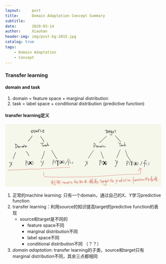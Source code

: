 ```yaml
---
layout:     post
title:      Domain Adaptation Concept Summary
subtitle:   
date:       2020-03-14
author:     Xiaohan
header-img: img/post-bg-2015.jpg
catalog: true
tags:
    - Domain Adaptation
    - Concept
---
```


### Transfer learning
#### domain and task
1. domain = feature space + marginal distribution
2. task = label space + conditional distribution (predictive function)

#### transfer learning定义
![-w914](/img/15842471547628.jpg)
1. 正常的machine learning: 只有一个domain，通过自己的X、Y学习predictive function
2. transfer learning：利用source的知识提高target的predictive function的表现
    * source和target是不同的
        * feature space不同 
        * marginal distribution不同
        * label space不同    
        * conditional distribution不同  （？？）
3. _domain adaptation_: transfer learning的子类，source和target只有marginal distribution不同，其余三点都相同

